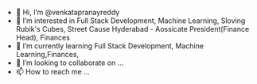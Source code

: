 - 👋 Hi, I’m @venkatapranayreddy
- 👀 I’m interested in Full Stack Development,  Machine Learning, Sloving Rubik's Cubes, Street Cause Hyderabad - Aossicate President(Finance Head), Finances
- 🌱 I’m currently learning Full Stack Development, Machine Learning,Finances,
- 💞️ I’m looking to collaborate on ...
- 📫 How to reach me ...

<!---
venkatapranayreddy/venkatapranayreddy is a ✨ special ✨ repository because its `README.md` (this file) appears on your GitHub profile.
You can click the Preview link to take a look at your changes.
--->
